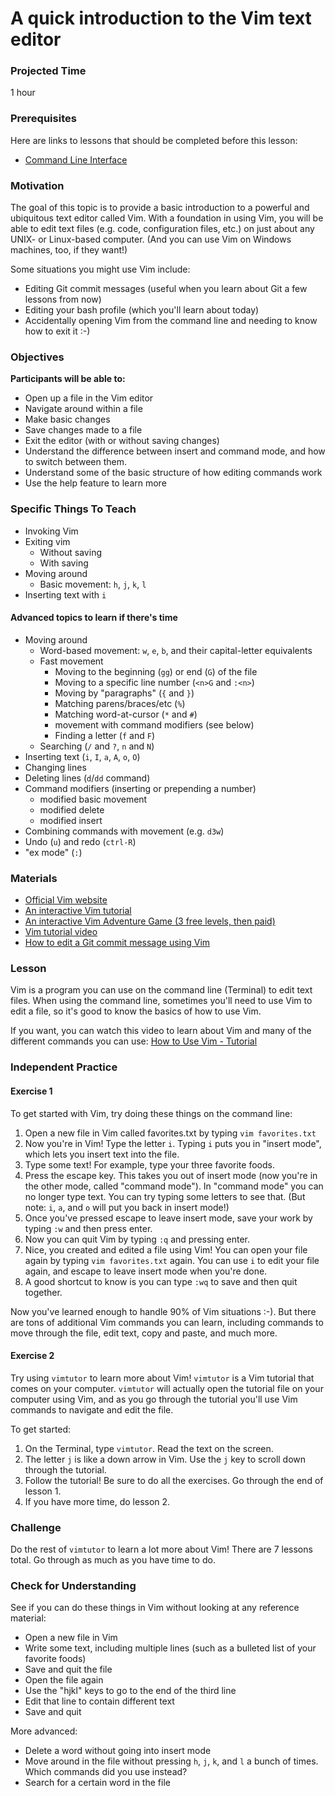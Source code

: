 # A quick introduction to the Vim text editor

### Projected Time
1 hour

### Prerequisites

Here are links to lessons that should be completed before this lesson:
- [Command Line Interface](command-line/command-line-interface.md)

### Motivation

The goal of this topic is to provide a basic introduction to a powerful and ubiquitous text editor called Vim.  With a foundation in using Vim, you will be able to edit text files (e.g. code, configuration files, etc.) on just about any UNIX- or Linux-based computer. (And you can use Vim on Windows machines, too, if they want!)

Some situations you might use Vim include:
- Editing Git commit messages (useful when you learn about Git a few lessons from now)
- Editing your bash profile (which you'll learn about today)
- Accidentally opening Vim from the command line and needing to know how to exit it :-)

### Objectives

**Participants will be able to:**

- Open up a file in the Vim editor
- Navigate around within a file
- Make basic changes
- Save changes made to a file
- Exit the editor (with or without saving changes)
- Understand the difference between insert and command mode, and how to switch between them.
- Understand some of the basic structure of how editing commands work
- Use the help feature to learn more

### Specific Things To Teach

- Invoking Vim
- Exiting vim
    - Without saving
    - With saving
- Moving around
    - Basic movement: `h`, `j`, `k`, `l`
- Inserting text with `i`

#### Advanced topics to learn if there's time
- Moving around
    - Word-based movement: `w`, `e`, `b`, and their capital-letter
      equivalents
    - Fast movement
        - Moving to the beginning (`gg`) or end (`G`) of the file
        - Moving to a specific line number (`<n>G` and `:<n>`)
        - Moving by "paragraphs" (`{` and `}`)
        - Matching parens/braces/etc (`%`)
        - Matching word-at-cursor (`*` and `#`)
        - movement with command modifiers (see below)
        - Finding a letter (`f` and `F`)
    - Searching (`/` and `?`, `n` and `N`)
- Inserting text (`i`, `I`, `a`, `A`, `o`, `O`)
- Changing lines
- Deleting lines (`d`/`dd` command)
- Command modifiers (inserting or prepending a number)
    - modified basic movement
    - modified delete
    - modified insert
- Combining commands with movement (e.g. `d3w`)
- Undo (`u`) and redo (`ctrl-R`)
- "ex mode" (`:`)

### Materials

- [Official Vim website](https://www.vim.org/)
- [An interactive Vim tutorial](https://www.openvim.com/)
- [An interactive Vim Adventure Game (3 free levels, then
  paid)](https://vim-adventures.com/)
- [Vim tutorial video](https://www.youtube.com/watch?v=g-XsXEsd6xA)
- [How to edit a Git commit message using Vim](https://code.likeagirl.io/help-i-was-using-git-to-commit-some-code-and-now-the-window-has-changed-and-i-dont-know-what-s-9348a27e145b)

### Lesson

Vim is a program you can use on the command line (Terminal) to edit text files. When using the command line, sometimes you'll need to use Vim to edit a file, so it's good to know the basics of how to use Vim.

If you want, you can watch this video to learn about Vim and many of the different commands you can use: [How to Use Vim - Tutorial](https://www.youtube.com/watch?v=g-XsXEsd6xA)

### Independent Practice

#### Exercise 1

To get started with Vim, try doing these things on the command line:
1. Open a new file in Vim called favorites.txt by typing `vim favorites.txt`
2. Now you're in Vim! Type the letter `i`. Typing `i` puts you in "insert mode", which lets you insert text into the file.
3. Type some text! For example, type your three favorite foods.
4. Press the escape key. This takes you out of insert mode (now you're in the other mode, called "command mode"). In "command mode" you can no longer type text. You can try typing some letters to see that. (But note: `i`, `a`, and `o` will put you back in insert mode!)
5. Once you've pressed escape to leave insert mode, save your work by typing `:w` and then press enter.
6. Now you can quit Vim by typing `:q` and pressing enter.
7. Nice, you created and edited a file using Vim! You can open your file again by typing `vim favorites.txt` again. You can use `i` to edit your file again, and escape to leave insert mode when you're done.
8. A good shortcut to know is you can type `:wq` to save and then quit together.

Now you've learned enough to handle 90% of Vim situations :-). But there are tons of additional Vim commands you can learn, including commands to move through the file, edit text, copy and paste, and much more.

#### Exercise 2

Try using `vimtutor` to learn more about Vim! `vimtutor` is a Vim tutorial that comes on your computer. `vimtutor` will actually open the tutorial file on your computer using Vim, and as you go through the tutorial you'll use Vim commands to navigate and edit the file.

To get started:
1. On the Terminal, type `vimtutor`. Read the text on the screen.
2. The letter `j` is like a down arrow in Vim. Use the `j` key to scroll down through the tutorial.
3. Follow the tutorial! Be sure to do all the exercises. Go through the end of lesson 1. 
4. If you have more time, do lesson 2.


### Challenge

Do the rest of `vimtutor` to learn a lot more about Vim! There are 7 lessons total. Go through as much as you have time to do.


### Check for Understanding

See if you can do these things in Vim without looking at any reference material:
- Open a new file in Vim
- Write some text, including multiple lines (such as a bulleted list of your favorite foods)
- Save and quit the file
- Open the file again
- Use the "hjkl" keys to go to the end of the third line
- Edit that line to contain different text
- Save and quit

More advanced:
- Delete a word without going into insert mode
- Move around in the file without pressing `h`, `j`, `k`, and `l` a bunch of times. Which commands did you use instead?
- Search for a certain word in the file



